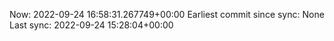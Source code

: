 Now: 2022-09-24 16:58:31.267749+00:00 Earliest commit since sync: None Last sync: 2022-09-24 15:28:04+00:00
